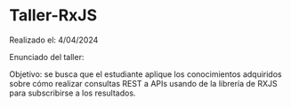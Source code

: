 # Taller-RxJS
Realizado el: 4/04/2024

Enunciado del taller:

Objetivo: se busca que el estudiante aplique los conocimientos adquiridos sobre cómo realizar consultas REST a APIs usando de la librería de RXJS para subscribirse a los resultados.
